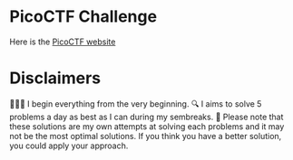 # PicoCTF Challenge
Here is the [PicoCTF website](https://picoctf.org/)

# Disclaimers
👩🏻‍💻 I begin everything from the very beginning.
🔍 I aims to solve 5 problems a day as best as I can during my sembreaks.
📌 Please note that these solutions are my own attempts at solving each problems and it may not be the most optimal solutions. If you think you have a better solution, you could apply your approach.
